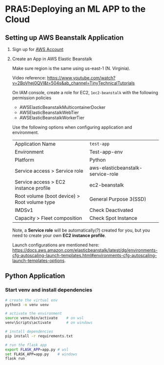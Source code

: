 # PRA5:Deploying an ML APP to the Cloud

## Setting up AWS Beanstalk Application

1. Sign up for [AWS Account](https://aws.amazon.com/free/)
2. Create an App in AWS Elastic Beanstalk

    Make sure region is the same using us-east-1 (N. Virginia).

    Video reference: https://www.youtube.com/watch?v=2BoVhej0QVI&t=504s&ab_channel=TinyTechnicalTutorials

    On IAM console, create a role for EC2, `1ec2-beanstalk` with the following permission policies
    - AWSElasticBeanstalkMulticontainerDocker
    - AWSElasticBeanstalkWebTier
    - AWSElasticBeanstalkWorkerTier

    Use the following options when configuring application and environment.

    | | | | 
    --- | --- | ---
    Application Name | `test-app`
    Environment | Test-app-env
    Platform | Python
    Service access > Service role | aws-elasticbeanstalk-service-role
    Service access > EC2 instance profile | ec2-beanstalk
    Root volume (boot device) > Root volume type | General Purpose 3(SSD)
    IMDSv1 | Check Deactivated
    Capacity > Fleet composition | Check Spot Instance

    Note, a **Service role** will be automatically(?) created for you, but you need to create your own **EC2 instance profile**.

    Launch configurations are mentioned here: https://docs.aws.amazon.com/elasticbeanstalk/latest/dg/environments-cfg-autoscaling-launch-templates.html#environments-cfg-autoscaling-launch-templates-options.

## Python Application

### Start venv and install dependencies

```bash
# create the virtual env
python3 -m venv venv    

# activate the environment
source venv/bin/activate    # on wsl
venv\Scripts\activate       # on windows

# install dependencies
pip install -r requirements.txt
```

```bash
# run the flask app
export FLASK_APP=app.py # wsl
set FLASK_APP=app.py    # windows
flask run
```

    
